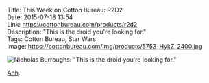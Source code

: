 Title: This Week on Cotton Bureau: R2D2  
Date: 2015-07-18 13:54  
Link: https://cottonbureau.com/products/r2d2  
Description: "This is the droid you're looking for."  
Tags: Cotton Bureau, Star Wars  
Image: https://cottonbureau.com/img/products/5753_HykZ_2400.jpg  

![Nicholas Burroughs: "This is the droid you're looking for."][1]

[Ahh][2].

[1]: https://d.pr/i/1hl4W+ "'R2D2' on Cotton Bureau"
[2]: https://www.youtube.com/watch?v=56_S0WeTkzs "'These aren't the droids you're looking for,' in LEGO"